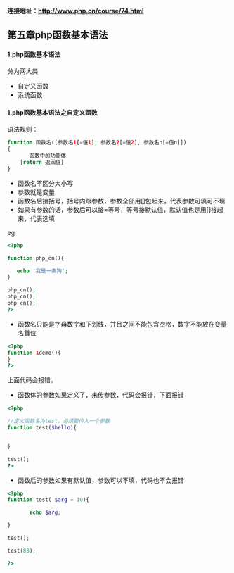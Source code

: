 #### 连接地址：http://www.php.cn/course/74.html

第五章php函数基本语法
---
#### 1.php函数基本语法
分为两大类
- 自定义函数
- 系统函数

#### 1.php函数基本语法之自定义函数
语法规则：
```php
function 函数名([参数名1[=值1], 参数名2[=值2], 参数名n[=值n]])
{
       函数中的功能体
    [return 返回值]
}
```
- 函数名不区分大小写
- 参数就是变量
- 函数名后接括号，括号内跟参数，参数全部用[]包起来，代表参数可填可不填
- 如果有参数的话，参数后可以接=等号，等号接默认值，默认值也是用[]接起来，代表选填

eg
```php
<?php

function php_cn(){

   echo '我是一条狗';
}

php_cn();
php_cn();
php_cn();
?>
```
- 函数名只能是字母数字和下划线，并且之间不能包含空格，数字不能放在变量名首位
```php
<?php
function 1demo(){
}
?>
```
上面代码会报错。

- 函数体的参数如果定义了，未传参数，代码会报错，下面报错

```php
<?php

//定义函数名为test，必须要传入一个参数
function test($hello){


}

test();
?>
```

- 函数后的参数如果有默认值，参数可以不填，代码也不会报错

```php
<?php
function test( $arg = 10){

       echo $arg;

}

test();

test(88);

?>
```
